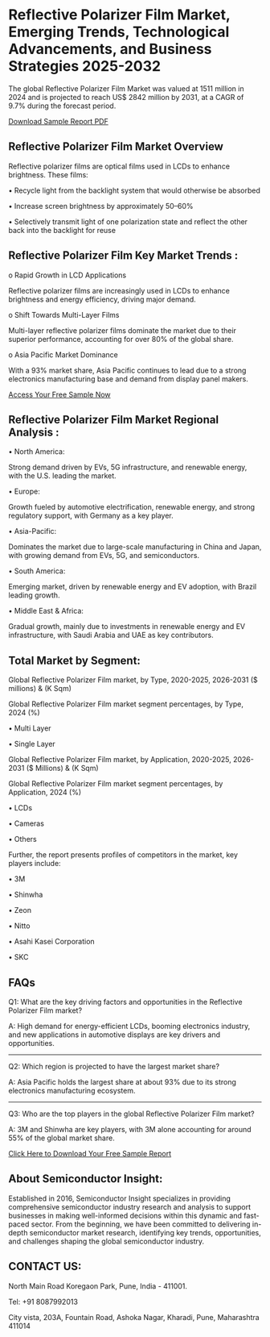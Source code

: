 <h1>Reflective Polarizer Film Market, Emerging Trends, Technological Advancements, and Business Strategies 2025-2032</h1>

The global Reflective Polarizer Film Market was valued at 1511 million in 2024 and is projected to reach US$ 2842 million by 2031, at a CAGR of 9.7% during the forecast period.

[Download Sample Report PDF](https://semiconductorinsight.com/download-sample-report/?product_id=90864)

<h2>Reflective Polarizer Film Market Overview</h2>

Reflective polarizer films are optical films used in LCDs to enhance brightness. These films:

•	Recycle light from the backlight system that would otherwise be absorbed

•	Increase screen brightness by approximately 50–60%

•	Selectively transmit light of one polarization state and reflect the other back into the backlight for reuse

<h2>Reflective Polarizer Film Key Market Trends  :</h2>

o	Rapid Growth in LCD Applications

Reflective polarizer films are increasingly used in LCDs to enhance brightness and energy efficiency, driving major demand.

o	Shift Towards Multi-Layer Films

Multi-layer reflective polarizer films dominate the market due to their superior performance, accounting for over 80% of the global share.

o	Asia Pacific Market Dominance

With a 93% market share, Asia Pacific continues to lead due to a strong electronics manufacturing base and demand from display panel makers.

[Access Your Free Sample Now](https://semiconductorinsight.com/report/reflective-polarizer-film-market/)

<h2>Reflective Polarizer Film Market Regional Analysis :</h2>

•	North America:

Strong demand driven by EVs, 5G infrastructure, and renewable energy, with the U.S. leading the market.

•	Europe:

Growth fueled by automotive electrification, renewable energy, and strong regulatory support, with Germany as a key player.

•	Asia-Pacific:

Dominates the market due to large-scale manufacturing in China and Japan, with growing demand from EVs, 5G, and semiconductors.

•	South America:

Emerging market, driven by renewable energy and EV adoption, with Brazil leading growth.

•	Middle East & Africa:

Gradual growth, mainly due to investments in renewable energy and EV infrastructure, with Saudi Arabia and UAE as key contributors.

<h2>Total Market by Segment:</h2>

Global Reflective Polarizer Film market, by Type, 2020-2025, 2026-2031 ($ millions) & (K Sqm)

Global Reflective Polarizer Film market segment percentages, by Type, 2024 (%)

•	Multi Layer

•	Single Layer

Global Reflective Polarizer Film market, by Application, 2020-2025, 2026-2031 ($ Millions) & (K Sqm)

Global Reflective Polarizer Film market segment percentages, by Application, 2024 (%)

•	LCDs

•	Cameras

•	Others

Further, the report presents profiles of competitors in the market, key players include:

•	3M

•	Shinwha

•	Zeon

•	Nitto

•	Asahi Kasei Corporation

•	SKC

<h2>FAQs</h2>

Q1: What are the key driving factors and opportunities in the Reflective Polarizer Film market?

A: High demand for energy-efficient LCDs, booming electronics industry, and new applications in automotive displays are key drivers and opportunities.

________________________________________

Q2: Which region is projected to have the largest market share?

A: Asia Pacific holds the largest share at about 93% due to its strong electronics manufacturing ecosystem.

________________________________________

Q3: Who are the top players in the global Reflective Polarizer Film market?

A: 3M and Shinwha are key players, with 3M alone accounting for around 55% of the global market share.

[Click Here to Download Your Free Sample Report ](https://semiconductorinsight.com/download-sample-report/?product_id=90864)

<h2>About Semiconductor Insight:</h2>

Established in 2016, Semiconductor Insight specializes in providing comprehensive semiconductor industry research and analysis to support businesses in making well-informed decisions within this dynamic and fast-paced sector. From the beginning, we have been committed to delivering in-depth semiconductor market research, identifying key trends, opportunities, and challenges shaping the global semiconductor industry.

<h2>CONTACT US:</h2>

North Main Road Koregaon Park, Pune, India - 411001.

Tel: +91 8087992013

City vista, 203A, Fountain Road, Ashoka Nagar, Kharadi, Pune, Maharashtra 411014
